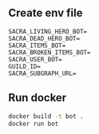 ## Create env file
```env
SACRA_LIVING_HERO_BOT=
SACRA_DEAD_HERO_BOT=
SACRA_ITEMS_BOT=
SACRA_BROKEN_ITEMS_BOT=
SACRA_USER_BOT=
GUILD_ID=
SACRA_SUBGRAPH_URL=
```
## Run docker

```bash
docker build -t bot .
docker run bot
```